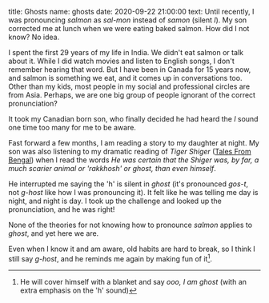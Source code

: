 title: Ghosts
name: ghosts
date: 2020-09-22 21:00:00
text:
Until recently, I was pronouncing _salmon_ as _sal-mon_ instead of _samon_ (silent _l_). My son corrected me at lunch when we were eating baked salmon. How did I not know? No idea.

I spent the first 29 years of my life in India. We didn't eat salmon or talk about it. While I did watch movies and listen to English songs, I don't remember hearing that word. But I have been in Canada for 15 years now, and salmon is something we eat, and it comes up in conversations too. Other than my kids, most people in my social and professional circles are from Asia. Perhaps, we are one big group of people ignorant of the correct pronunciation?

It took my Canadian born son, who finally decided he had heard the _l_ sound one time too many for me to be aware.

Fast forward a few months, I am reading a story to my daughter at night. My son was also listening to my dramatic reading of _Tiger Shiger_ ([Tales From Bengal](https://www.ombooksinternational.com/Tales-from-Bengal_961.html)) when I read the words _He was certain that the Shiger was, by far, a much scarier animal or 'rakkhosh' or ghost, than even himself_.

He interrupted me saying the 'h' is silent in _ghost_ (it's pronounced _gos-t_, not _g-host_ like how I was pronouncing it). It felt like he was telling me day is night, and night is day. I took up the challenge and looked up the pronunciation, and he was right!

None of the theories for not knowing how to pronounce _salmon_ applies to _ghost_, and yet here we are.

Even when I know it and am aware, old habits are hard to break, so I think I still say _g-host_, and he reminds me again by making fun of it[^ghost].

[^ghost]: He will cover himself with a blanket and say _ooo, I am ghost_ (with an extra emphasis on the 'h' sound)
